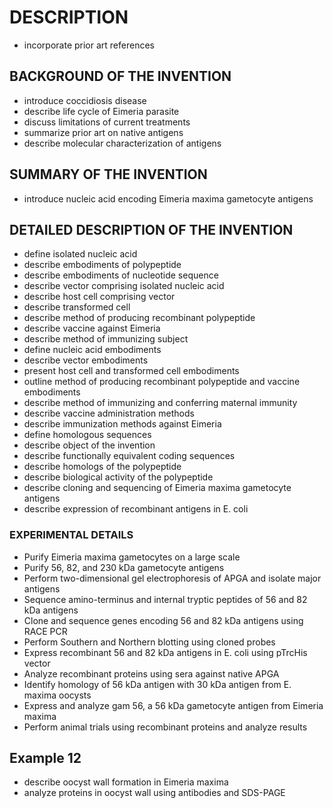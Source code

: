 # DESCRIPTION

- incorporate prior art references

## BACKGROUND OF THE INVENTION

- introduce coccidiosis disease
- describe life cycle of Eimeria parasite
- discuss limitations of current treatments
- summarize prior art on native antigens
- describe molecular characterization of antigens

## SUMMARY OF THE INVENTION

- introduce nucleic acid encoding Eimeria maxima gametocyte antigens

## DETAILED DESCRIPTION OF THE INVENTION

- define isolated nucleic acid
- describe embodiments of polypeptide
- describe embodiments of nucleotide sequence
- describe vector comprising isolated nucleic acid
- describe host cell comprising vector
- describe transformed cell
- describe method of producing recombinant polypeptide
- describe vaccine against Eimeria
- describe method of immunizing subject
- define nucleic acid embodiments
- describe vector embodiments
- present host cell and transformed cell embodiments
- outline method of producing recombinant polypeptide and vaccine embodiments
- describe method of immunizing and conferring maternal immunity
- describe vaccine administration methods
- describe immunization methods against Eimeria
- define homologous sequences
- describe object of the invention
- describe functionally equivalent coding sequences
- describe homologs of the polypeptide
- describe biological activity of the polypeptide
- describe cloning and sequencing of Eimeria maxima gametocyte antigens
- describe expression of recombinant antigens in E. coli

### EXPERIMENTAL DETAILS

- Purify Eimeria maxima gametocytes on a large scale
- Purify 56, 82, and 230 kDa gametocyte antigens
- Perform two-dimensional gel electrophoresis of APGA and isolate major antigens
- Sequence amino-terminus and internal tryptic peptides of 56 and 82 kDa antigens
- Clone and sequence genes encoding 56 and 82 kDa antigens using RACE PCR
- Perform Southern and Northern blotting using cloned probes
- Express recombinant 56 and 82 kDa antigens in E. coli using pTrcHis vector
- Analyze recombinant proteins using sera against native APGA
- Identify homology of 56 kDa antigen with 30 kDa antigen from E. maxima oocysts
- Express and analyze gam 56, a 56 kDa gametocyte antigen from Eimeria maxima
- Perform animal trials using recombinant proteins and analyze results

## Example 12

- describe oocyst wall formation in Eimeria maxima
- analyze proteins in oocyst wall using antibodies and SDS-PAGE

